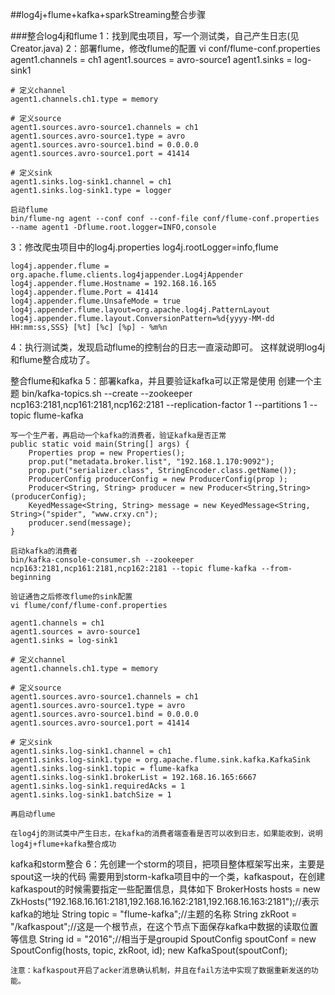 ##log4j+flume+kafka+sparkStreaming整合步骤

###整合log4j和flume
1：找到爬虫项目，写一个测试类，自己产生日志(见Creator.java)
2：部署flume，修改flume的配置
	vi conf/flume-conf.properties
	agent1.channels = ch1
	agent1.sources = avro-source1
	agent1.sinks = log-sink1

	# 定义channel
	agent1.channels.ch1.type = memory

	# 定义source
	agent1.sources.avro-source1.channels = ch1
	agent1.sources.avro-source1.type = avro
	agent1.sources.avro-source1.bind = 0.0.0.0
	agent1.sources.avro-source1.port = 41414

	# 定义sink
	agent1.sinks.log-sink1.channel = ch1
	agent1.sinks.log-sink1.type = logger

	启动flume
	bin/flume-ng agent --conf conf --conf-file conf/flume-conf.properties --name agent1 -Dflume.root.logger=INFO,console


3：修改爬虫项目中的log4j.properties
	log4j.rootLogger=info,flume



	log4j.appender.flume = org.apache.flume.clients.log4jappender.Log4jAppender
	log4j.appender.flume.Hostname = 192.168.16.165
	log4j.appender.flume.Port = 41414
	log4j.appender.flume.UnsafeMode = true
	log4j.appender.flume.layout=org.apache.log4j.PatternLayout
	log4j.appender.flume.layout.ConversionPattern=%d{yyyy-MM-dd HH:mm:ss,SSS} [%t] [%c] [%p] - %m%n

4：执行测试类，发现启动flume的控制台的日志一直滚动即可。
	这样就说明log4j和flume整合成功了。


整合flume和kafka
5：部署kafka，并且要验证kafka可以正常是使用
	创建一个主题
	bin/kafka-topics.sh --create --zookeeper ncp163:2181,ncp161:2181,ncp162:2181 --replication-factor 1 --partitions 1 --topic flume-kafka

	写一个生产者，再启动一个kafka的消费者，验证kafka是否正常
	public static void main(String[] args) {
		Properties prop = new Properties();
		prop.put("metadata.broker.list", "192.168.1.170:9092");
		prop.put("serializer.class", StringEncoder.class.getName());
		ProducerConfig producerConfig = new ProducerConfig(prop );
		Producer<String, String> producer = new Producer<String,String>(producerConfig);
		KeyedMessage<String, String> message = new KeyedMessage<String, String>("spider", "www.crxy.cn");
		producer.send(message);
	}

	启动kafka的消费者
	bin/kafka-console-consumer.sh --zookeeper ncp163:2181,ncp161:2181,ncp162:2181 --topic flume-kafka --from-beginning

	验证通告之后修改flume的sink配置
	vi flume/conf/flume-conf.properties

	agent1.channels = ch1
	agent1.sources = avro-source1
	agent1.sinks = log-sink1

	# 定义channel
	agent1.channels.ch1.type = memory

	# 定义source
	agent1.sources.avro-source1.channels = ch1
	agent1.sources.avro-source1.type = avro
	agent1.sources.avro-source1.bind = 0.0.0.0
	agent1.sources.avro-source1.port = 41414

	# 定义sink
	agent1.sinks.log-sink1.channel = ch1
	agent1.sinks.log-sink1.type = org.apache.flume.sink.kafka.KafkaSink
	agent1.sinks.log-sink1.topic = flume-kafka
	agent1.sinks.log-sink1.brokerList = 192.168.16.165:6667
	agent1.sinks.log-sink1.requiredAcks = 1
	agent1.sinks.log-sink1.batchSize = 1

	再启动flume

	在log4j的测试类中产生日志，在kafka的消费者端查看是否可以收到日志，如果能收到，说明log4j+flume+kafka整合成功



kafka和storm整合
6：先创建一个storm的项目，把项目整体框架写出来，主要是spout这一块的代码
	需要用到storm-kafka项目中的一个类，kafkaspout，在创建kafkaspout的时候需要指定一些配置信息，具体如下
		BrokerHosts hosts = new ZkHosts("192.168.16.161:2181,192.168.16.162:2181,192.168.16.163:2181");//表示kafka的地址
		String topic = "flume-kafka";//主题的名称
		String zkRoot = "/kafkaspout";//这是一个根节点，在这个节点下面保存kafka中数据的读取位置等信息
		String id = "2016";//相当于是groupid
		SpoutConfig spoutConf = new SpoutConfig(hosts, topic, zkRoot, id);
		new KafkaSpout(spoutConf);

	注意：kafkaspout开启了acker消息确认机制，并且在fail方法中实现了数据重新发送的功能。















